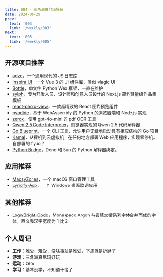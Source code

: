 ```yaml
---
title: 004 - 三角洲真尼玛好玩
date: 2024-09-29
prev:
  text: '003'
  link: '/weekly/003'
next:
  text: '005'
  link: '/weekly/005'
---
```


## 开源项目推荐

- [adze](https://github.com/adzejs/adze)，一个通用现代的 JS 日志库
- [Inspira UI](https://github.com/unovue/inspira-ui)，一个 Vue 3 的 UI 组件库，类似 Magic UI
- [Bottle](https://github.com/bottlepy/bottle)，单文件 Python Web 框架，一直在维护
- [sylph](https://github.com/raphaelsalaja/sylph)，专为开发人员、设计师和创意人员设计的 Next.js 简约轻量级作品集模板
- [react-photo-view](https://github.com/MinJieLiu/react-photo-view)，一款超精致的 React 图片预览组件
- [pyodide](https://github.com/pyodide/pyodide)，基于 WebAssembly 的 Python 的浏览器端和 Node.js 实现
- [zerox](https://github.com/getomni-ai/zerox)，使用 gpt-4o-mini 的 pdf OCR 工具
- [Qwen 2.5 Code Interpreter](https://github.com/cfahlgren1/qwen-2.5-code-interpreter)，浏览器实现的 Qwen 2.5 代码解释器
- [Go Blueprint](https://github.com/Melkeydev/go-blueprint)，一个 CLI 工具，允许用户无缝地启动具有相应结构的 Go 项目
- [Kamal](https://github.com/basecamp/kamal)，从裸机到云虚拟机，在任何地方部署 Web 应用程序，实现零停机。自部署的 fly.io？
- [Python Bridge](https://github.com/denosaurs/deno_python)，Deno 和 Bun 的 Python 解释器绑定。

## 应用推荐

- [MacsyZones](https://github.com/rohanrhu/MacsyZones)，一个 macOS 窗口管理工具
- [Lyricify-App](https://github.com/WXRIW/Lyricify-App)，一个 Windows 桌面歌词应用

## 其他推荐

- [LxgwBright-Code](https://github.com/lxgw/LxgwBright-Code)，Monaspace Argon 与霞鹜文楷系列字体合并而成的字体，西文和汉字宽度为 1 比 2

## 个人周记

- **工作**：难受，难受，没啥事就是难受，下周就是折磨了
- **游戏**：三角洲真尼玛好玩
- **运动**：zero
- **学习**：基本没学，不知道干啥了
